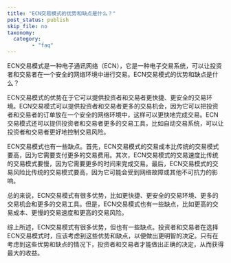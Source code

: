 ```yaml
---
title: "ECN交易模式的优势和缺点是什么？"
post_status: publish
skip_file: no
taxonomy:
  category:
        - "faq"
---
```


ECN交易模式是一种电子通讯网络（ECN），它是一种电子交易系统，可以让投资者和交易者在一个安全的网络环境中进行交易。ECN交易模式的优势和缺点是什么？

ECN交易模式的优势在于它可以提供投资者和交易者更快捷、更安全的交易环境。ECN交易模式可以提供投资者和交易者更多的交易机会，因为它可以把投资者和交易者的订单放在一个安全的网络环境中，这样可以更快地完成交易。ECN交易模式还可以提供投资者和交易者更多的交易工具，比如自动交易系统，可以让投资者和交易者更好地控制交易风险。

ECN交易模式也有一些缺点。首先，ECN交易模式的交易成本比传统的交易模式要高，因为它需要支付更多的交易费用。其次，ECN交易模式的交易速度比传统的交易模式要慢，因为它需要更多的时间来完成交易。最后，ECN交易模式的交易风险比传统的交易模式要高，因为它可能会受到网络故障或其他不可抗力的影响。

总的来说，ECN交易模式有很多优势，比如更快捷、更安全的交易环境、更多的交易机会和更多的交易工具。但是，ECN交易模式也有一些缺点，比如更高的交易成本、更慢的交易速度和更高的交易风险。

综上所述，ECN交易模式有很多优势，但也有一些缺点。投资者和交易者在选择ECN交易模式时，应该考虑到这些优势和缺点，以便做出更明智的决定。只有在考虑到这些优势和缺点的情况下，投资者和交易者才能做出正确的决定，从而获得最大的收益。
